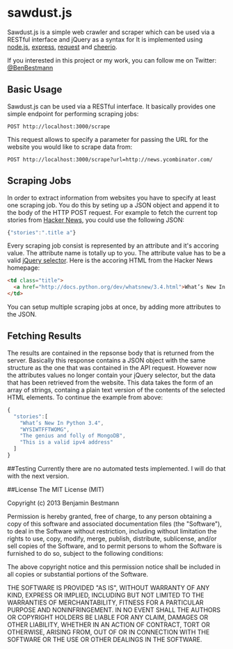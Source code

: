 sawdust.js
==========

Sawdust.js is a simple web crawler and scraper which can be used via a RESTful interface and jQuery as a syntax for 
It is implemented using [node.js](http://nodejs.org/), [express](http://expressjs.com/), [request](https://github.com/mikeal/request) and [cheerio](https://github.com/MatthewMueller/cheerio).

If you interested in this project or my work, you can follow me on Twitter: [@BenBestmann](https://twitter.com/BenBestmann)
## Basic Usage
Sawdust.js can be used via a RESTful interface. It basically provides one simple endpoint for performing scraping jobs:
```
POST http://localhost:3000/scrape
```
This request allows to specify a parameter for passing the URL for the website you would like to scrape data from:
```
POST http://localhost:3000/scrape?url=http://news.ycombinator.com/
```
## Scraping Jobs
In order to extract information from websites you have to specify at least one scraping job. You do this by seting up a JSON object and append it to the body of the HTTP POST request. For example to fetch the current top stories from [Hacker News](https://news.ycombinator.com/), you could use the following JSON:
```javascript
{"stories":".title a"}
```
Every scraping job consist is represented by an attribute and it's accoring value. The attribute name is totally up to you. The attribute value has to be a valid [jQuery selector](http://api.jquery.com/category/selectors/). Here is the accoring HTML from the Hacker News homepage:
```html
<td class="title">
  <a href="http://docs.python.org/dev/whatsnew/3.4.html">What’s New In Python 3.4</a>
</td>
```
You can setup multiple scraping jobs at once, by adding more attributes to the JSON.

## Fetching Results
The results are contained in the repsonse body that is returned from the server. Basically this response contains a JSON object with the same structure as the one that was contained in the API request. However now the attributes values no longer contain your jQuery selector, but the data that has been retrieved from the website. This data takes the form of an array of strings, containg a plain text version of the contents of the selected HTML elements.
To continue the example from above:
```javascript
{
  "stories":[
    "What’s New In Python 3.4",
    "WYSIWTFFTWOMG",
    "The genius and folly of MongoDB",
    "This is a valid ipv4 address"
  ]
}
```

##Testing
Currently there are no automated tests implemented. I will do that with the next version.

##License
The MIT License (MIT)

Copyright (c) 2013 Benjamin Bestmann

Permission is hereby granted, free of charge, to any person obtaining a copy of
this software and associated documentation files (the "Software"), to deal in
the Software without restriction, including without limitation the rights to
use, copy, modify, merge, publish, distribute, sublicense, and/or sell copies of
the Software, and to permit persons to whom the Software is furnished to do so,
subject to the following conditions:

The above copyright notice and this permission notice shall be included in all
copies or substantial portions of the Software.

THE SOFTWARE IS PROVIDED "AS IS", WITHOUT WARRANTY OF ANY KIND, EXPRESS OR
IMPLIED, INCLUDING BUT NOT LIMITED TO THE WARRANTIES OF MERCHANTABILITY, FITNESS
FOR A PARTICULAR PURPOSE AND NONINFRINGEMENT. IN NO EVENT SHALL THE AUTHORS OR
COPYRIGHT HOLDERS BE LIABLE FOR ANY CLAIM, DAMAGES OR OTHER LIABILITY, WHETHER
IN AN ACTION OF CONTRACT, TORT OR OTHERWISE, ARISING FROM, OUT OF OR IN
CONNECTION WITH THE SOFTWARE OR THE USE OR OTHER DEALINGS IN THE SOFTWARE.
